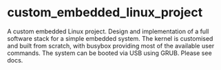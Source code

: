# custom_embedded_linux_project
A custom embedded Linux project. Design and implementation of a full software stack for a simple embedded system.  The kernel is customised and built from scratch, with busybox providing most of the available user commands.  The system can be booted via USB using GRUB. Please see docs.
